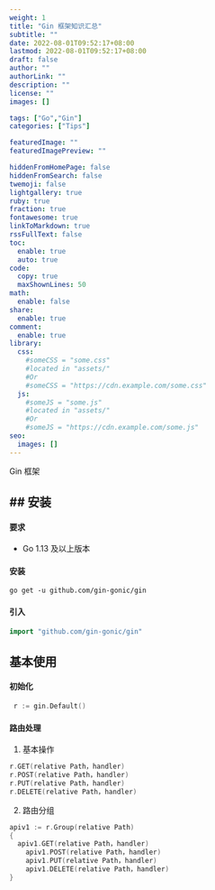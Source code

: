 ```yaml
---
weight: 1
title: "Gin 框架知识汇总"
subtitle: ""
date: 2022-08-01T09:52:17+08:00
lastmod: 2022-08-01T09:52:17+08:00
draft: false
author: ""
authorLink: ""
description: ""
license: ""
images: []

tags: ["Go","Gin"]
categories: ["Tips"]

featuredImage: ""
featuredImagePreview: ""

hiddenFromHomePage: false
hiddenFromSearch: false
twemoji: false
lightgallery: true
ruby: true
fraction: true
fontawesome: true
linkToMarkdown: true
rssFullText: false
toc:
  enable: true
  auto: true
code:
  copy: true
  maxShownLines: 50
math:
  enable: false
share:
  enable: true
comment:
  enable: true
library:
  css:
    #someCSS = "some.css"
    #located in "assets/"
    #Or
    #someCSS = "https://cdn.example.com/some.css"
  js:
    #someJS = "some.js"
    #located in "assets/"
    #Or
    #someJS = "https://cdn.example.com/some.js"
seo:
  images: []
---
```




Gin 框架

<!--more-->



## ## 安装

#### 要求

- Go 1.13 及以上版本

#### 安装

```shell
go get -u github.com/gin-gonic/gin
```



#### 引入

```go
import "github.com/gin-gonic/gin"
```



## 基本使用



#### 初始化

```go
 r := gin.Default()
```



#### 路由处理

1. 基本操作

```go
r.GET(relative Path，handler)
r.POST(relative Path，handler)
r.PUT(relative Path，handler)
r.DELETE(relative Path，handler)
```

2. 路由分组

```go
apiv1 := r.Group(relative Path)
{
  apiv1.GET(relative Path，handler)
	apiv1.POST(relative Path，handler)
	apiv1.PUT(relative Path，handler)
	apiv1.DELETE(relative Path，handler)
}
```



